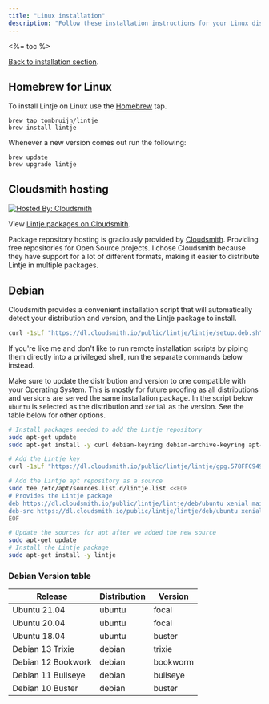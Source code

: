 ```yaml
---
title: "Linux installation"
description: "Follow these installation instructions for your Linux distribution of choice to use Lintje in your projects. Packages and Homebrew for Linux are available."
---
```


<%= toc %>

[Back to installation section](/docs/installation/).

## Homebrew for Linux

To install Lintje on Linux use the [Homebrew](https://brew.sh) tap.

```
brew tap tombruijn/lintje
brew install lintje
```

Whenever a new version comes out run the following:

```
brew update
brew upgrade lintje
```

## Cloudsmith hosting

[![Hosted By: Cloudsmith](https://img.shields.io/badge/OSS%20hosting%20by-cloudsmith-blue?logo=cloudsmith&style=flat-square)][Cloudsmith]

View [Lintje packages on Cloudsmith](https://cloudsmith.io/~lintje/repos/lintje/).

Package repository hosting is graciously provided by [Cloudsmith][Cloudsmith].
Providing free repositories for Open Source projects. I chose Cloudsmith
because they have support for a lot of different formats, making it easier to
distribute Lintje in multiple packages.

## Debian

Cloudsmith provides a convenient installation script that will automatically
detect your distribution and version, and the Lintje package to install.

```sh
curl -1sLf "https://dl.cloudsmith.io/public/lintje/lintje/setup.deb.sh" | sudo -E bash
```

If you're like me and don't like to run remote installation scripts by piping
them directly into a privileged shell, run the separate commands below instead.

Make sure to update the distribution and version to one compatible with your
Operating System. This is mostly for future proofing as all distributions and
versions are served the same installation package. In the script below `ubuntu`
is selected as the distribution and `xenial` as the version. See the table
below for other options.

```sh
# Install packages needed to add the Lintje repository
sudo apt-get update
sudo apt-get install -y curl debian-keyring debian-archive-keyring apt-transport-https

# Add the Lintje key
curl -1sLf "https://dl.cloudsmith.io/public/lintje/lintje/gpg.578FFC9491B9D2DD.key" | sudo apt-key add -

# Add the Lintje apt repository as a source
sudo tee /etc/apt/sources.list.d/lintje.list <<EOF
# Provides the Lintje package
deb https://dl.cloudsmith.io/public/lintje/lintje/deb/ubuntu xenial main
deb-src https://dl.cloudsmith.io/public/lintje/lintje/deb/ubuntu xenial main
EOF

# Update the sources for apt after we added the new source
sudo apt-get update
# Install the Lintje package
sudo apt-get install -y lintje
```

### Debian Version table

| Release | Distribution | Version |
| --- | --- | --- |
| Ubuntu 21.04 | ubuntu | focal |
| Ubuntu 20.04 | ubuntu | focal |
| Ubuntu 18.04 | ubuntu | buster |
| Debian 13 Trixie | debian | trixie |
| Debian 12 Bookwork | debian | bookworm |
| Debian 11 Bullseye | debian | bullseye |
| Debian 10 Buster | debian | buster |

[Cloudsmith]: https://cloudsmith.com

